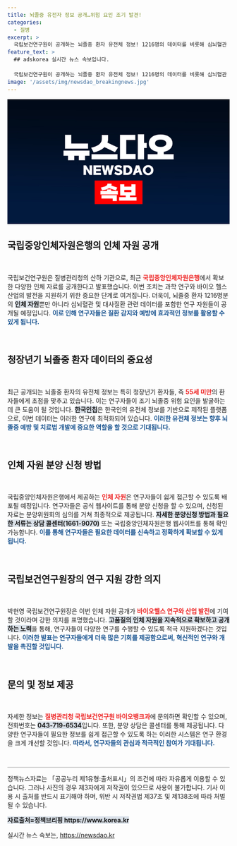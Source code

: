 ```yaml
---
title: 뇌졸중 유전자 정보 공개…위험 요인 조기 발견!
categories:
  - 질병
excerpt: >
  국립보건연구원이 공개하는 뇌졸중 환자 유전체 정보! 1216명의 데이터를 비롯해 심뇌혈관 및 대사질환 자원도 포함되어, 조기 발병 요인 연구에 큰 도움이 될 전망. 연구자에게 제공되는 방법은 국립중앙인체자원은행 웹사이트에서 확인하세요!
feature_text: >
  ## adskorea 실시간 뉴스 속보입니다.

  국립보건연구원이 공개하는 뇌졸중 환자 유전체 정보! 1216명의 데이터를 비롯해 심뇌혈관 및 대사질환 자원도 포함되어, 조기 발병 요인 연구에 큰 도움이 될 전망. 연구자에게 제공되는 방법은 국립중앙인체자원은행 웹사이트에서 확인하세요!
image: '/assets/img/newsdao_breakingnews.jpg'
---
```


<p><img src="/assets/img/newsdao_breakingnews.jpg" alt="adskorea 속보" /></p>

<h2 data-ke-size="size26">국립중앙인체자원은행의 인체 자원 공개</h2>

<p data-ke-size="size16">&nbsp;</p>

<p>국립보건연구원은 질병관리청의 산하 기관으로, 최근 <b><span style="color: #ee2323;">국립중앙인체자원은행</span></b>에서 확보한 다양한 인체 자료를 공개한다고 발표했습니다. 이번 조치는 과학 연구와 바이오 헬스 산업의 발전을 지원하기 위한 중요한 단계로 여겨집니다. 더욱이, 뇌졸중 환자 1216명분의 <b><span style="background-color: #21538527;">인체 자원</span></b>뿐만 아니라 심뇌혈관 및 대사질환 관련 데이터를 포함한 연구 자원들이 공개될 예정입니다. <b><span style="color: #1a5490;">이로 인해 연구자들은 질환 감지와 예방에 효과적인 정보를 활용할 수 있게 됩니다.</span></b></p>

<p data-ke-size="size16">&nbsp;</p>

<h2 data-ke-size="size26">청장년기 뇌졸중 환자 데이터의 중요성</h2>

<p data-ke-size="size16">&nbsp;</p>

<p>최근 공개되는 뇌졸중 환자의 유전체 정보는 특히 청장년기 환자들, 즉 <b><span style="color: #ee2323;">55세 미만</span></b>의 환자들에게 초점을 맞추고 있습니다. 이는 연구자들이 조기 뇌졸중 위험 요인을 발굴하는 데 큰 도움이 될 것입니다. <b><span style="background-color: #21538527;">한국인칩</span></b>은 한국인의 유전체 정보를 기반으로 제작된 플랫폼으로, 이번 데이터는 이러한 연구에 최적화되어 있습니다. <b><span style="color: #1a5490;">이러한 유전체 정보는 향후 뇌졸중 예방 및 치료법 개발에 중요한 역할을 할 것으로 기대됩니다.</span></b></p>

<p data-ke-size="size16">&nbsp;</p>

<h2 data-ke-size="size26">인체 자원 분양 신청 방법</h2>

<p data-ke-size="size16">&nbsp;</p>

<p>국립중앙인체자원은행에서 제공하는 <b><span style="color: #ee2323;">인체 자원</span></b>은 연구자들이 쉽게 접근할 수 있도록 배포될 예정입니다. 연구자들은 공식 웹사이트를 통해 분양 신청을 할 수 있으며, 신청된 자료는 분양위원회의 심의를 거쳐 최종적으로 제공됩니다. <b><span style="background-color: #21538527;">자세한 분양신청 방법과 필요한 서류는 상담 콜센터(1661-9070)</span></b> 또는 국립중앙인체자원은행 웹사이트를 통해 확인 가능합니다. <b><span style="color: #1a5490;">이를 통해 연구자들은 필요한 데이터를 신속하고 정확하게 확보할 수 있게 됩니다.</span></b></p>

<p data-ke-size="size16">&nbsp;</p>

<h2 data-ke-size="size26">국립보건연구원장의 연구 지원 강한 의지</h2>

<p data-ke-size="size16">&nbsp;</p>

<p>박현영 국립보건연구원장은 이번 인체 자원 공개가 <b><span style="color: #ee2323;">바이오헬스 연구와 산업 발전</span></b>에 기여할 것이라며 강한 의지를 표명했습니다. <b><span style="background-color: #21538527;">고품질의 인체 자원을 지속적으로 확보하고 공개하는 노력</span></b>을 통해, 연구자들이 다양한 연구를 수행할 수 있도록 적극 지원하겠다는 것입니다. <b><span style="color: #1a5490;">이러한 발표는 연구자들에게 더욱 많은 기회를 제공함으로써, 혁신적인 연구와 개발을 촉진할 것입니다.</span></b></p>

<p data-ke-size="size16">&nbsp;</p>

<h2 data-ke-size="size26">문의 및 정보 제공</h2>

<p data-ke-size="size16">&nbsp;</p>

<p>자세한 정보는 <b><span style="color: #ee2323;">질병관리청 국립보건연구원 바이오뱅크과</span></b>에 문의하면 확인할 수 있으며, 전화번호는 <b><span style="background-color: #21538527;">043-719-6534</span></b>입니다. 또한, 분양 상담은 콜센터를 통해 제공됩니다. 다양한 연구자들이 필요한 정보를 쉽게 접근할 수 있도록 하는 이러한 시스템은 연구 환경을 크게 개선할 것입니다. <b><span style="color: #1a5490;">따라서, 연구자들의 관심과 적극적인 참여가 기대됩니다.</span></b></p>

<p data-ke-size="size16">&nbsp;</p>

<hr style="height:2px;border:none;background-color:#ccc;"/>

<p data-ke-size="size16">정책뉴스자료는 「공공누리 제1유형:출처표시」의 조건에 따라 자유롭게 이용할 수 있습니다. 그러나 사진의 경우 제3자에게 저작권이 있으므로 사용이 불가합니다. 기사 이용 시 출처를 반드시 표기해야 하며, 위반 시 저작권법 제37조 및 제138조에 따라 처벌될 수 있습니다.</p>

<p data-ke-size="size16"><b><span style="background-color: #21538527;">자료출처=정책브리핑 https://www.korea.kr</span></b></p>
실시간 뉴스 속보는, <a href="https://newsdao.kr" rel="dofollow">https://newsdao.kr</a>


